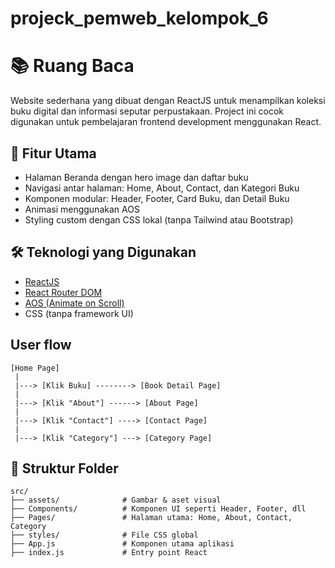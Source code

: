 # projeck_pemweb_kelompok_6

# 📚 Ruang Baca

Website sederhana yang dibuat dengan ReactJS untuk menampilkan koleksi buku digital dan informasi seputar perpustakaan. Project ini cocok digunakan untuk pembelajaran frontend development menggunakan React.

## 🚀 Fitur Utama

- Halaman Beranda dengan hero image dan daftar buku
- Navigasi antar halaman: Home, About, Contact, dan Kategori Buku
- Komponen modular: Header, Footer, Card Buku, dan Detail Buku
- Animasi menggunakan AOS
- Styling custom dengan CSS lokal (tanpa Tailwind atau Bootstrap)

## 🛠️ Teknologi yang Digunakan

- [ReactJS](https://reactjs.org/)
- [React Router DOM](https://reactrouter.com/)
- [AOS (Animate on Scroll)](https://michalsnik.github.io/aos/)
- CSS (tanpa framework UI)

##  User flow
    [Home Page]
     |
     |---> [Klik Buku] --------> [Book Detail Page]
     |
     |---> [Klik "About"] ------> [About Page]
     |
     |---> [Klik "Contact"] ----> [Contact Page]
     |
     |---> [Klik "Category"] ---> [Category Page]

## 📁 Struktur Folder

```plaintext
src/
├── assets/              # Gambar & aset visual
├── Components/          # Komponen UI seperti Header, Footer, dll
├── Pages/               # Halaman utama: Home, About, Contact, Category
├── styles/              # File CSS global
├── App.js               # Komponen utama aplikasi
├── index.js             # Entry point React

